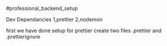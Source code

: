 #professional_backend_setup

Dev Dependancies
1,prettier
2,nodemon



first we have done setup for prettier 
create two files .prettier and .prettierignore